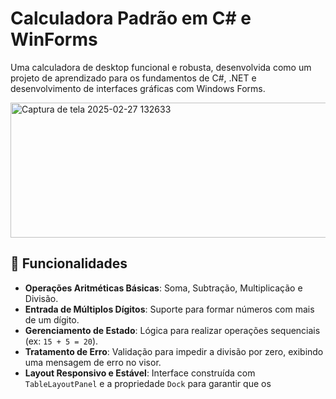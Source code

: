 #  Calculadora Padrão em C# e WinForms

Uma calculadora de desktop funcional e robusta, desenvolvida como um projeto de aprendizado para os fundamentos de C#, .NET e desenvolvimento de interfaces gráficas com Windows Forms.


<img width="1090" height="216" alt="Captura de tela 2025-02-27 132633" src="https://github.com/user-attachments/assets/649de930-c8ea-4129-acd7-9985d4aa378f" />


## 🚀 Funcionalidades

* **Operações Aritméticas Básicas**: Soma, Subtração, Multiplicação e Divisão.
* **Entrada de Múltiplos Dígitos**: Suporte para formar números com mais de um dígito.
* **Gerenciamento de Estado**: Lógica para realizar operações sequenciais (ex: `15 + 5 = 20`).
* **Tratamento de Erro**: Validação para impedir a divisão por zero, exibindo uma mensagem de erro no visor.
* **Layout Responsivo e Estável**: Interface construída com `TableLayoutPanel` e a propriedade `Dock` para garantir que os
